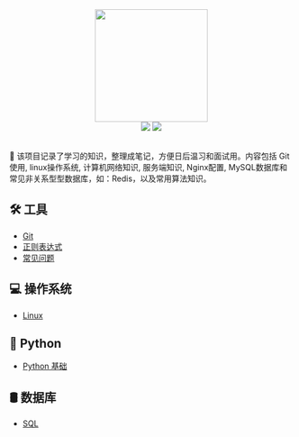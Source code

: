 
<div align="center">
    <img width="200px" src="docs/_media/LogoMakr_7vBbxd.png">
    <br>
    <a href="https://learning.adomikao.com"> <img src="https://img.shields.io/badge/>-read-4ab8a1.svg"></a> 
     <a href="https://adomikao.com"> <img src="https://img.shields.io/badge/_-more-4ab8a1.svg"></a> 
    <br> <br>
</div> 

🍅 该项目记录了学习的知识，整理成笔记，方便日后温习和面试用。内容包括 Git 使用, linux操作系统, 计算机网络知识, 服务端知识, Nginx配置, MySQL数据库和常见非关系型型数据库，如：Redis，以及常用算法知识。


## :hammer_and_wrench: 工具

- [Git](docs/mark/Git.md) </br>
- [正则表达式](docs/mark/正则表达式.md) </br>
- [常见问题](docs/mark/常见问题.md) </br>


## :computer: 操作系统


- [Linux](docs/mark/Linux.md)



## 🐍 Python
- [Python 基础](mark/Python%20基础.md) </br>

## :oil_drum: 数据库

- [SQL](docs/mark/SQL.md) </br>

